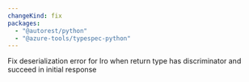 ```yaml
---
changeKind: fix
packages:
  - "@autorest/python"
  - "@azure-tools/typespec-python"
---
```


Fix deserialization error for lro when return type has discriminator and succeed in initial response
